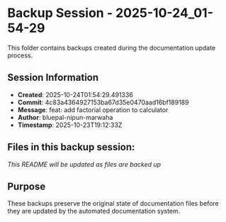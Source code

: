 # Backup Session - 2025-10-24_01-54-29

This folder contains backups created during the documentation update process.

## Session Information
- **Created**: 2025-10-24T01:54:29.491336
- **Commit**: 4c83a4364927153ba67d35e0470aad16bf189189
- **Message**: feat: add factorial operation to calculator
- **Author**: bluepal-nipun-marwaha
- **Timestamp**: 2025-10-23T19:12:33Z

## Files in this backup session:
*This README will be updated as files are backed up*

## Purpose
These backups preserve the original state of documentation files before they are updated by the automated documentation system.
